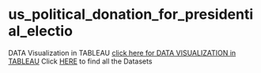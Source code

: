 # us_political_donation_for_presidential_electio

DATA Visualization in TABLEAU <a href="https://public.tableau.com/app/profile/md.kamrul.hasan.chy4582/viz/Visualization_2_17247383175790/Dashboard2">click here for DATA VISUALIZATION in TABLEAU<a/>
Click <a href="https://drive.google.com/drive/folders/1jeoyKgvTWfqhn0VzAbvvQBm4u0LtmY1D?usp=drive_link">HERE<a/> to find all the Datasets 
